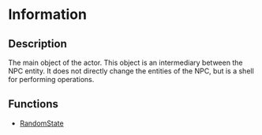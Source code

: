 # Information

## Description
The main object of the actor. This object is an intermediary between the NPC entity. It does not directly change the entities of the NPC, but is a shell for performing operations.

## Functions
- [RandomState](./functions/RandomState.md)